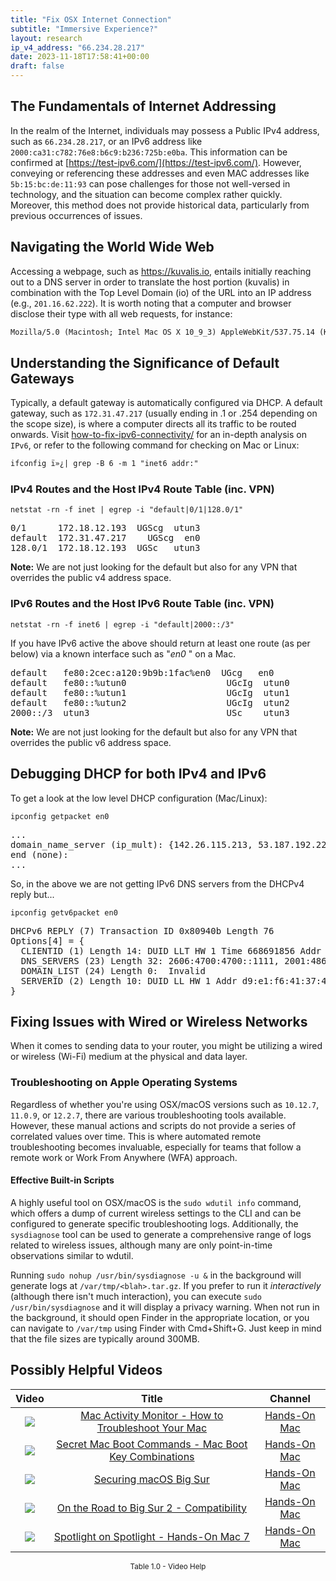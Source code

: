 ```yaml
---
title: "Fix OSX Internet Connection"
subtitle: "Immersive Experience?"
layout: research
ip_v4_address: "66.234.28.217"
date: 2023-11-18T17:58:41+00:00
draft: false
---
```


## The Fundamentals of Internet Addressing

In the realm of the Internet, individuals may possess a Public IPv4 address, such as ```66.234.28.217```, or an IPv6 address like ```2000:ca31:c782:76e8:b6c9:b236:725b:e0ba```. This information can be confirmed at [https://test-ipv6.com/](https://test-ipv6.com/). However, conveying or referencing these addresses and even MAC addresses like ```5b:15:bc:de:11:93``` can pose challenges for those not well-versed in technology, and the situation can become complex rather quickly. Moreover, this method does not provide historical data, particularly from previous occurrences of issues.
## Navigating the World Wide Web

Accessing a webpage, such as https://kuvalis.io, entails initially reaching out to a DNS server in order to translate the host portion (kuvalis) in combination with the Top Level Domain (io) of the URL into an IP address (e.g., ```201.16.62.222```). It is worth noting that a computer and browser disclose their type with all web requests, for instance:
```html
Mozilla/5.0 (Macintosh; Intel Mac OS X 10_9_3) AppleWebKit/537.75.14 (KHTML, like Gecko) Version/7.0.3 Safari/7046A194A
```
## Understanding the Significance of Default Gateways

Typically, a default gateway is automatically configured via DHCP. A default gateway, such as ```172.31.47.217``` (usually ending in .1 or .254 depending on the scope size), is where a computer directs all its traffic to be routed onwards. Visit [how-to-fix-ipv6-connectivity/](/blog/how-to-fix-ipv6-connectivity/) for an in-depth analysis on ```IPv6```, or refer to the following command for checking on Mac or Linux:
```markdown
ifconfig ï»¿| grep -B 6 -m 1 "inet6 addr:"
```
### IPv4 Routes and the Host IPv4 Route Table (inc. VPN)
```netstat -rn -f inet | egrep -i "default|0/1|128.0/1"```

<pre>
0/1      172.18.12.193  UGScg  utun3
default  172.31.47.217    UGScg  en0
128.0/1  172.18.12.193  UGSc   utun3</pre>

**Note:** We are not just looking for the default but also for any VPN that overrides the public v4 address space.

### IPv6 Routes and the Host IPv6 Route Table (inc. VPN)
```netstat -rn -f inet6 | egrep -i "default|2000::/3"```

If you have IPv6 active the above should return at least one route (as per below) via a known interface such as "_en0_ " on a Mac. 

<pre>
default   fe80:2cec:a120:9b9b:1fac%en0  UGcg   en0
default   fe80::%utun0                   UGcIg  utun0
default   fe80::%utun1                   UGcIg  utun1
default   fe80::%utun2                   UGcIg  utun2
2000::/3  utun3                          USc    utun3</pre>

**Note:** We are not just looking for the default but also for any VPN that overrides the public v6 address space.
<br>

## Debugging DHCP for both IPv4 and IPv6

To get a look at the low level DHCP configuration (Mac/Linux): 

```ipconfig getpacket en0```

<pre>
...
domain_name_server (ip_mult): {142.26.115.213, 53.187.192.228}
end (none):
...</pre>

So, in the above we are not getting IPv6 DNS servers from the DHCPv4 reply but...

```ipconfig getv6packet en0```

<pre>
DHCPv6 REPLY (7) Transaction ID 0x80940b Length 76
Options[4] = {
  CLIENTID (1) Length 14: DUID LLT HW 1 Time 668691856 Addr 5b:15:bc:de:11:93
  DNS_SERVERS (23) Length 32: 2606:4700:4700::1111, 2001:4860:4860::8844
  DOMAIN_LIST (24) Length 0:  Invalid
  SERVERID (2) Length 10: DUID LL HW 1 Addr d9:e1:f6:41:37:4b
}</pre>




## Fixing Issues with Wired or Wireless Networks

When it comes to sending data to your router, you might be utilizing a wired or wireless (Wi-Fi) medium at the physical and data layer.
### Troubleshooting on Apple Operating Systems
Regardless of whether you're using OSX/macOS versions such as ```10.12.7```, ```11.0.9```, or ```12.2.7```, there are various troubleshooting tools available. However, these manual actions and scripts do not provide a series of correlated values over time. This is where automated remote troubleshooting becomes invaluable, especially for teams that follow a remote work or Work From Anywhere (WFA) approach.
#### Effective Built-in Scripts
A highly useful tool on OSX/macOS is the ```sudo wdutil info``` command, which offers a dump of current wireless settings to the CLI and can be configured to generate specific troubleshooting logs. Additionally, the ```sysdiagnose``` tool can be used to generate a comprehensive range of logs related to wireless issues, although many are only point-in-time observations similar to wdutil.

Running ```sudo nohup /usr/bin/sysdiagnose -u &``` in the background will generate logs at ```/var/tmp/<blah>.tar.gz```. If you prefer to run it *interactively* (although there isn't much interaction), you can execute ```sudo /usr/bin/sysdiagnose``` and it will display a privacy warning. When not run in the background, it should open Finder in the appropriate location, or you can navigate to ```/var/tmp``` using Finder with Cmd+Shift+G. Just keep in mind that the file sizes are typically around 300MB.
## Possibly Helpful Videos

<link href="/plugins/lity/css/lity.min.css" rel="stylesheet">
<script src="/plugins/lity/js/lity.min.js"></script>
<div class="table1-start"></div>

|Video | Title | Channel |
| :---: | :---: | :---: |
|<a href="https://www.youtube.com/watch?v=TWzWd_DiaJ0" data-lity><img src="https://i.ytimg.com/vi/TWzWd_DiaJ0/default.jpg" class="img-fluid"></a>|<a href="https://www.youtube.com/watch?v=TWzWd_DiaJ0" data-lity>Mac Activity Monitor - How to Troubleshoot Your Mac</a>|<a target="_blank" href="https://www.youtube.com/channel/UCg43DP8MdHVcl4rFK_delBg" >Hands-On Mac</a>|
|<a href="https://www.youtube.com/watch?v=VwNYWAxHCgM" data-lity><img src="https://i.ytimg.com/vi/VwNYWAxHCgM/default.jpg" class="img-fluid"></a>|<a href="https://www.youtube.com/watch?v=VwNYWAxHCgM" data-lity>Secret Mac Boot Commands - Mac Boot Key Combinations</a>|<a target="_blank" href="https://www.youtube.com/channel/UCg43DP8MdHVcl4rFK_delBg" >Hands-On Mac</a>|
|<a href="https://www.youtube.com/watch?v=7KdhJimuhNw" data-lity><img src="https://i.ytimg.com/vi/7KdhJimuhNw/default.jpg" class="img-fluid"></a>|<a href="https://www.youtube.com/watch?v=7KdhJimuhNw" data-lity>Securing macOS Big Sur</a>|<a target="_blank" href="https://www.youtube.com/channel/UCg43DP8MdHVcl4rFK_delBg" >Hands-On Mac</a>|
|<a href="https://www.youtube.com/watch?v=HEbK-Tignuc" data-lity><img src="https://i.ytimg.com/vi/HEbK-Tignuc/default.jpg" class="img-fluid"></a>|<a href="https://www.youtube.com/watch?v=HEbK-Tignuc" data-lity>On the Road to Big Sur 2 - Compatibility</a>|<a target="_blank" href="https://www.youtube.com/channel/UCg43DP8MdHVcl4rFK_delBg" >Hands-On Mac</a>|
|<a href="https://www.youtube.com/watch?v=RslZ4W1EPqk" data-lity><img src="https://i.ytimg.com/vi/RslZ4W1EPqk/default.jpg" class="img-fluid"></a>|<a href="https://www.youtube.com/watch?v=RslZ4W1EPqk" data-lity>Spotlight on Spotlight - Hands-On Mac 7</a>|<a target="_blank" href="https://www.youtube.com/channel/UCg43DP8MdHVcl4rFK_delBg" >Hands-On Mac</a>|

<center><small>Table 1.0 - Video Help</small></center>
 <br>
<div class="table1-end"></div>
<script type="text/javascript">
(function() {
    $('div.table1-start').nextUntil('div.table1-end', 'table').addClass('table thead-dark table-striped table-responsive rounded').attr('id', 't1');
    $('#t1').find('thead').addClass('thead-dark');
})();
</script>
